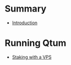 # Summary

* [Introduction](README.md)

# Running Qtum

+ [Staking with a VPS](How-to-Stake-QTUM-using-a-Linux-Virtual-Private-Server/README.md)
